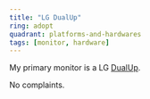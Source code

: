 ```yaml
---
title: "LG DualUp"
ring: adopt
quadrant: platforms-and-hardwares
tags: [monitor, hardware]
---
```


My primary monitor is a LG [DualUp](https://www.lg.com/de/monitore/fhd-qhd/28mq780-b/).

No complaints.
